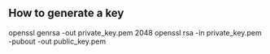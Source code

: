 ## How to generate a key

openssl genrsa -out private_key.pem 2048
openssl rsa -in private_key.pem -pubout -out public_key.pem